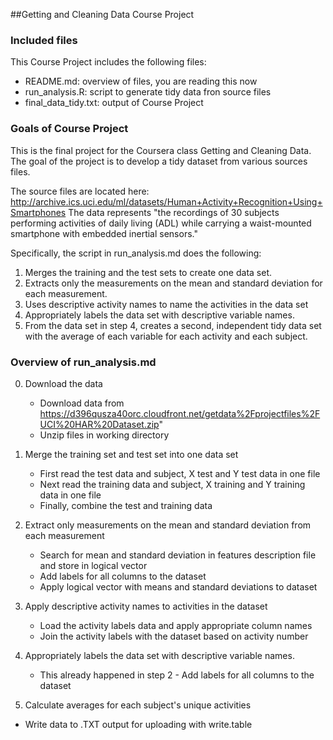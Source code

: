 ##Getting and Cleaning Data Course Project
### Included files
This Course Project includes the following files:
- README.md: overview of files, you are reading this now
- run_analysis.R: script to generate tidy data fron source files
- final_data_tidy.txt: output of Course Project

### Goals of Course Project
This is the final project for the Coursera class Getting and Cleaning Data.
The goal of the project is to develop a tidy dataset from various sources files.

The source files are located here: http://archive.ics.uci.edu/ml/datasets/Human+Activity+Recognition+Using+Smartphones
The data represents "the recordings of 30 subjects performing activities of daily living (ADL) while carrying a waist-mounted smartphone with embedded inertial sensors."

Specifically, the script in run_analysis.md does the following:

1. Merges the training and the test sets to create one data set.
2. Extracts only the measurements on the mean and standard deviation for each measurement. 
3. Uses descriptive activity names to name the activities in the data set
4. Appropriately labels the data set with descriptive variable names. 
5. From the data set in step 4, creates a second, independent tidy data set with the average of each variable for each activity and each subject.

### Overview of run_analysis.md

0. Download the data
   - Download data from https://d396qusza40orc.cloudfront.net/getdata%2Fprojectfiles%2FUCI%20HAR%20Dataset.zip"
   - Unzip files in working directory

1. Merge the training set and test set into one data set
   - First read the test data and subject, X test and Y test data in one file
   - Next read the training data and subject, X training and Y training data in one file
   - Finally, combine the test and training data

2. Extract only measurements on the mean and standard deviation from each measurement
   - Search for mean and standard deviation in features description file and store in logical vector
   - Add labels for all columns to the dataset
   - Apply logical vector with means and standard deviations to dataset

3. Apply descriptive activity names to activities in the dataset
   - Load the activity labels data and apply appropriate column names
   - Join the activity labels with the dataset based on activity number

4. Appropriately labels the data set with descriptive variable names. 
   - This already happened in step 2 - Add labels for all columns to the dataset

5. Calculate averages for each subject's unique activities

- Write data to .TXT output for uploading with write.table 


